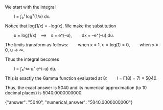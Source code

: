 We start with the integral

  I = ∫₀¹ log⁷(1/x) dx.

Notice that log(1/x) = –log(x). We make the substitution

  u = log(1/x) ⟹ x = e^(–u),
  dx = –e^(–u) du.

The limits transform as follows:
  when x = 1, u = log(1) = 0,
  when x = 0, u → ∞.

Thus the integral becomes

  I = ∫₀^∞ u⁷ e^(–u) du.

This is exactly the Gamma function evaluated at 8:
  I = Γ(8) = 7! = 5040.

Thus, the exact answer is 5040 and its numerical approximation (to 10 decimal places) is 5040.0000000000.

{"answer": "$5040$", "numerical_answer": "5040.0000000000"}